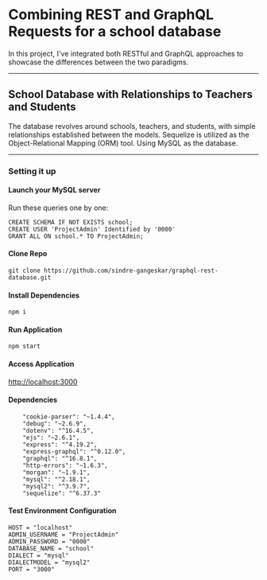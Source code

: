 # Combining REST and GraphQL Requests for a school database
In this project, I've integrated both RESTful and GraphQL approaches to showcase the differences between the two paradigms.
___
## School Database with Relationships to Teachers and Students
The database revolves around schools, teachers, and students, with simple relationships established between the models. Sequelize is utilized as the Object-Relational Mapping (ORM) tool.
Using MySQL as the database. 
___

### Setting it up

#### Launch your MySQL server
Run these queries one by one:
```
CREATE SCHEMA IF NOT EXISTS school;
CREATE USER 'ProjectAdmin' Identified by '0000'
GRANT ALL ON school.* TO ProjectAdmin;
```
#### Clone Repo
```
git clone https://github.com/sindre-gangeskar/graphql-rest-database.git
```
#### Install Dependencies
```
npm i
```
#### Run Application
```
npm start
```
#### Access Application
[http://localhost:3000](http://localhost:3000)


#### Dependencies
```
    "cookie-parser": "~1.4.4",
    "debug": "~2.6.9",
    "dotenv": "^16.4.5",
    "ejs": "~2.6.1",
    "express": "^4.19.2",
    "express-graphql": "^0.12.0",
    "graphql": "^16.8.1",
    "http-errors": "~1.6.3",
    "morgan": "~1.9.1",
    "mysql": "^2.18.1",
    "mysql2": "^3.9.7",
    "sequelize": "^6.37.3"
```

#### Test Environment Configuration

```
HOST = "localhost"
ADMIN_USERNAME = "ProjectAdmin"
ADMIN_PASSWORD = "0000"
DATABASE_NAME = "school"
DIALECT = "mysql"
DIALECTMODEL = "mysql2"
PORT = "3000"
```